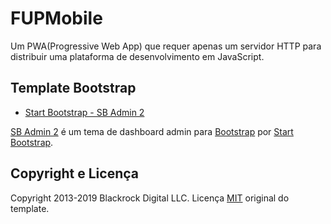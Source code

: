 # FUPMobile
Um PWA(Progressive Web App) que requer apenas um servidor HTTP para distribuir uma plataforma de desenvolvimento em JavaScript.

## Template Bootstrap
- [Start Bootstrap - SB Admin 2](https://startbootstrap.com/template-overviews/sb-admin-2/)

[SB Admin 2](https://startbootstrap.com/template-overviews/sb-admin-2/) é um tema de dashboard admin para [Bootstrap](http://getbootstrap.com/) por [Start Bootstrap](http://startbootstrap.com/).

## Copyright e Licença

Copyright 2013-2019 Blackrock Digital LLC. Licença [MIT](https://github.com/BlackrockDigital/startbootstrap-resume/blob/gh-pages/LICENSE) original do template.
